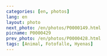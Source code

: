 ```yaml
---
categories: [en, photos]
lang: en
layout: photo
next_photo: /en/photos/P0000149.html
picname: P0000429
prev_photo: /en/photos/P0000428.html
tags: [Animal, Fotofalle, Hyenas]
---
```


